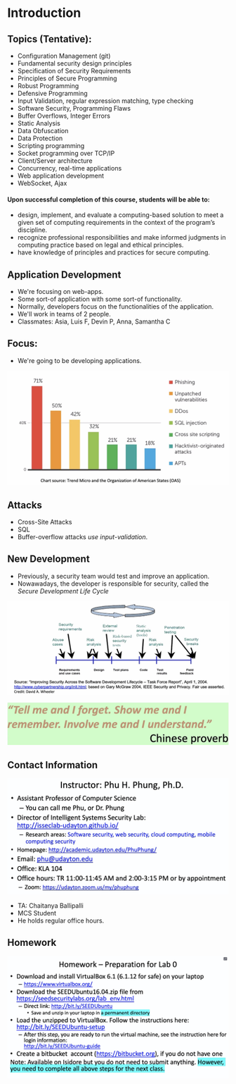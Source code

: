 # Introduction

## **Topics \(Tentative\):**

* Configuration Management \(git\)
* Fundamental security design principles
* Specification of Security Requirements
* Principles of Secure Programming
* Robust Programming
* Defensive Programming
* Input Validation, regular expression matching, type checking
* Software Security, Programming Flaws
* Buffer Overflows, Integer Errors
* Static Analysis
* Data Obfuscation
* Data Protection
* Scripting programming
* Socket programming over TCP/IP
* Client/Server architecture
* Concurrency, real-time applications
* Web application development
* WebSocket, Ajax

#### **Upon successful completion of this course, students will be able to:**

* design, implement, and evaluate a computing-based solution to meet a given set of computing requirements in the context of the program’s discipline.
* recognize professional responsibilities and make informed judgments in computing practice based on legal and ethical principles.
* have knowledge of principles and practices for secure computing.

## Application Development

* We're focusing on web-apps. 
* Some sort-of application with some sort-of functionality.
* Normally, developers focus on the functionalities of the application.
* We'll work in teams of 2 people.
* Classmates: Asia, Luis F, Devin P, Anna, Samantha C

## Focus: 

* We're going to be developing applications. 

![](../../.gitbook/assets/image%20%2868%29.png)

## Attacks

* Cross-Site Attacks
* SQL 
* Buffer-overflow attacks _use input-validation_.

## New Development

* Previously, a security team would test and improve an application.
* Nowawadays, the developer is responsible for security, called the _Secure Development Life Cycle_

![](../../.gitbook/assets/image%20%2869%29.png)

![](../../.gitbook/assets/image%20%2846%29%20%281%29.png)

## Contact Information

![](../../.gitbook/assets/image%20%2871%29.png)

* TA: Chaitanya Ballipalli
* MCS Student
* He holds regular office hours.

## Homework

![](../../.gitbook/assets/image%20%2866%29.png)

